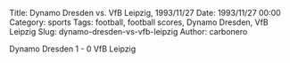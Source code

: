 Title: Dynamo Dresden vs. VfB Leipzig, 1993/11/27
Date: 1993/11/27 00:00
Category: sports
Tags: football, football scores, Dynamo Dresden, VfB Leipzig
Slug: dynamo-dresden-vs-vfb-leipzig
Author: carbonero


Dynamo Dresden 1 - 0 VfB Leipzig
